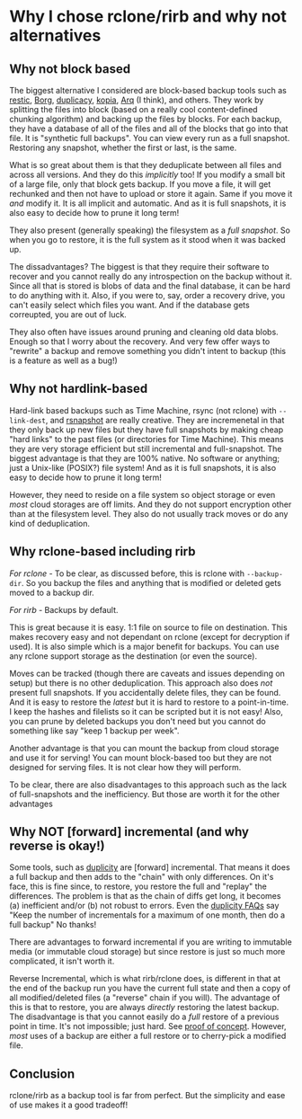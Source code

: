 # Why I chose rclone/rirb and why not alternatives

## Why not block based

The biggest alternative I considered are block-based backup tools such as [restic][restic], [Borg][borg], [duplicacy][duplicacy], [kopia][kopia], [Arq][arq] (I think), and others. They work by splitting the files into block (based on a really cool content-defined chunking algorithm) and backing up the files by blocks. For each backup, they have a database of all of the files and all of the blocks that go into that file. It is "synthetic full backups". You can view every run as a full snapshot. Restoring any snapshot, whether the first or last, is the same.

[restic]:https://restic.net/
[borg]: https://www.borgbackup.org/
[duplicacy]: https://duplicacy.com/
[kopia]:https://kopia.io/
[arq]:https://www.arqbackup.com/

What is so great about them is that they deduplicate between all files and across all versions. And they do this *implicitly* too! If you modify a small bit of a large file, only that block gets backup. If you move a file, it will get rechunked and then not have to upload or store it again. Same if you move it *and* modify it. It is all implicit and automatic. And as it is full snapshots, it is also easy to decide how to prune it long term! 

They also present (generally speaking) the filesystem as a *full snapshot*. So when you go to restore, it is the full system as it stood when it was backed up.

The dissadvantages? The biggest is that they require their software to recover and you cannot really do any introspection on the backup without it. Since all that is stored is blobs of data and the final database, it can be hard to do anything with it. Also, if you were to, say, order a recovery drive, you can't easily select which files you want. And if the database gets correupted, you are out of luck.

They also often have issues around pruning and cleaning old data blobs. Enough so that I worry about the recovery. And very few offer ways to "rewrite" a backup and remove something you didn't intent to backup (this is a feature as well as a bug!)

## Why not hardlink-based

Hard-link based backups such as Time Machine, rsync (not rclone) with `--link-dest`, and [rsnapshot](https://rsnapshot.org/) are really creative. They are incremenetal in that they only back up new files but they have full snapshots by making cheap "hard links" to the past files (or directories for Time Machine). This means they are very storage efficient but still incremental and full-snapshot. The biggest advantage is that they are 100% native. No software or anything; just a Unix-like (POSIX?) file system! And as it is full snapshots, it is also easy to decide how to prune it long term!

However, they need to reside on a file system so object storage or even *most* cloud storages are off limits. And they do not support encryption other than at the filesystem level. They also do not usually track moves or do any kind of deduplication.

## Why rclone-based including rirb

*For rclone* - To be clear, as discussed before, this is rclone with `--backup-dir`. So you backup the files and anything that is modified or deleted gets moved to a backup dir.

*For rirb* - Backups by default.

This is great because it is easy. 1:1 file on source to file on destination. This makes recovery easy and not dependant on rclone (except for decryption if used). It is also simple which is a major benefit for backups. You can use any rclone support storage as the destination (or even the source).

Moves can be tracked (though there are caveats and issues depending on setup) but there is no other deduplication. This approach also does *not* present full snapshots. If you accidentally delete files, they can be found. And it is easy to restore the *latest* but it is hard to restore to a point-in-time. I keep the hashes and filelists so it can be scripted but it is not easy! Also, you can prune by deleted backups you don't need but you cannot do something like say "keep 1 backup per week".

Another advantage is that you can mount the backup from cloud storage and use it for serving! You can mount block-based too but they are not designed for serving files. It is not clear how they will perform.

To be clear, there are also disadvantages to this approach such as the lack of full-snapshots and the inefficiency. But those are worth it for the other advantages

## Why NOT [forward] incremental (and why reverse is okay!)

Some tools, such as [duplicity](https://duplicity.gitlab.io/) are \[forward\] incremental. That means it does a full backup and then adds to the "chain" with only differences. On it's face, this is fine since, to restore, you restore the full and "replay" the differences. The problem is that as the chain of diffs get long, it becomes (a) inefficient and/or (b) not robust to errors. Even the [duplicity FAQs](https://duplicity.gitlab.io/FAQ.html) say "Keep the number of incrementals for a maximum of one month, then do a full backup" No thanks!

There are advantages to forward incremental if you are writing to immutable media (or immutable cloud storage) but since restore is just so much more complicated, it isn't worth it.

Reverse Incremental, which is what rirb/rclone does, is different in that at the end of the backup run you have the current full state and then a copy of all modified/deleted files (a "reverse" chain if you will). The advantage of this is that to restore, you are always *directly* restoring the latest backup. The disadvantage is that you cannot easily do a *full* restore of a previous point in time. It's not impossible; just hard. See [proof of concept](../restore_proof_of_concept). However, *most* uses of a backup are either a full restore or to cherry-pick a modified file.

## Conclusion

rclone/rirb as a backup tool is far from perfect. But the simplicity and ease of use makes it a good tradeoff!